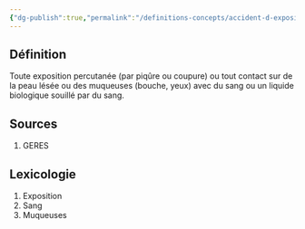 ```yaml
---
{"dg-publish":true,"permalink":"/definitions-concepts/accident-d-exposition-au-sang-aes/","tags":["définition"],"noteIcon":"2"}
---
```


## Définition
Toute exposition percutanée (par piqûre ou coupure) ou tout contact sur de la peau lésée ou des muqueuses (bouche, yeux) avec du sang ou un liquide biologique souillé par du sang.
## Sources
1. GERES

## Lexicologie 
1. Exposition
2. Sang
3. Muqueuses